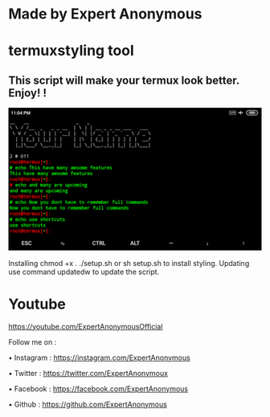 # Made by Expert Anonymous

# termuxstyling tool

## This script will make your termux look better. Enjoy! !
![](logo.png)

Installing
chmod +x *.*
./setup.sh or sh setup.sh to install styling.
Updating
use command updatedw to update the script.

# Youtube
https://youtube.com/ExpertAnonymousOfficial


Follow me on :

• Instagram : https://instagram.com/ExpertAnonymous

• Twitter : https://twitter.com/ExpertAnonymoux

• Facebook : https://facebook.com/ExpertAnonymous

• Github : https://github.com/ExpertAnonymous
